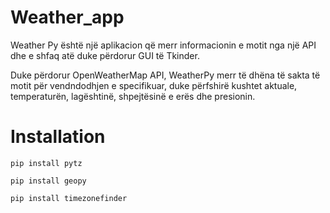 # Weather_app

Weather Py është një aplikacion  që merr informacionin e motit nga një API dhe e shfaq atë duke përdorur GUI të Tkinder.

Duke përdorur OpenWeatherMap API, WeatherPy merr të dhëna të sakta të motit për vendndodhjen e specifikuar, duke përfshirë kushtet aktuale, temperaturën, lagështinë, shpejtësinë e erës dhe presionin.




# Installation


```
pip install pytz 
```
```
pip install geopy
```
```
pip install timezonefinder 
```
